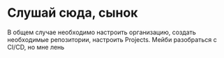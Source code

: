 # Слушай сюда, сынок
В общем случае необходимо настроить организацию, создать необходимые репозитории, настроить Projects. Мейби разобраться с CI/CD, но мне лень
